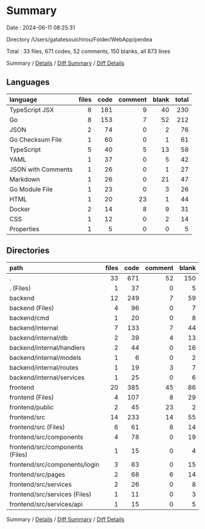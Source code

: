 # Summary

Date : 2024-06-11 08:25:31

Directory /Users/gatatesouichirou/Folder/WebApp/perdea

Total : 33 files,  671 codes, 52 comments, 150 blanks, all 873 lines

Summary / [Details](details.md) / [Diff Summary](diff.md) / [Diff Details](diff-details.md)

## Languages
| language | files | code | comment | blank | total |
| :--- | ---: | ---: | ---: | ---: | ---: |
| TypeScript JSX | 8 | 181 | 9 | 40 | 230 |
| Go | 8 | 153 | 7 | 52 | 212 |
| JSON | 2 | 74 | 0 | 2 | 76 |
| Go Checksum File | 1 | 60 | 0 | 1 | 61 |
| TypeScript | 5 | 40 | 5 | 13 | 58 |
| YAML | 1 | 37 | 0 | 5 | 42 |
| JSON with Comments | 1 | 26 | 0 | 1 | 27 |
| Markdown | 1 | 26 | 0 | 21 | 47 |
| Go Module File | 1 | 23 | 0 | 3 | 26 |
| HTML | 1 | 20 | 23 | 1 | 44 |
| Docker | 2 | 14 | 8 | 9 | 31 |
| CSS | 1 | 12 | 0 | 2 | 14 |
| Properties | 1 | 5 | 0 | 0 | 5 |

## Directories
| path | files | code | comment | blank | total |
| :--- | ---: | ---: | ---: | ---: | ---: |
| . | 33 | 671 | 52 | 150 | 873 |
| . (Files) | 1 | 37 | 0 | 5 | 42 |
| backend | 12 | 249 | 7 | 59 | 315 |
| backend (Files) | 4 | 96 | 0 | 7 | 103 |
| backend/cmd | 1 | 20 | 0 | 8 | 28 |
| backend/internal | 7 | 133 | 7 | 44 | 184 |
| backend/internal/db | 2 | 39 | 4 | 13 | 56 |
| backend/internal/handlers | 2 | 44 | 0 | 16 | 60 |
| backend/internal/models | 1 | 6 | 0 | 2 | 8 |
| backend/internal/routes | 1 | 19 | 3 | 7 | 29 |
| backend/internal/services | 1 | 25 | 0 | 6 | 31 |
| frontend | 20 | 385 | 45 | 86 | 516 |
| frontend (Files) | 4 | 107 | 8 | 29 | 144 |
| frontend/public | 2 | 45 | 23 | 2 | 70 |
| frontend/src | 14 | 233 | 14 | 55 | 302 |
| frontend/src (Files) | 6 | 61 | 8 | 14 | 83 |
| frontend/src/components | 4 | 78 | 0 | 19 | 97 |
| frontend/src/components (Files) | 1 | 15 | 0 | 4 | 19 |
| frontend/src/components/login | 3 | 63 | 0 | 15 | 78 |
| frontend/src/pages | 2 | 68 | 6 | 14 | 88 |
| frontend/src/services | 2 | 26 | 0 | 8 | 34 |
| frontend/src/services (Files) | 1 | 11 | 0 | 3 | 14 |
| frontend/src/services/api | 1 | 15 | 0 | 5 | 20 |

Summary / [Details](details.md) / [Diff Summary](diff.md) / [Diff Details](diff-details.md)